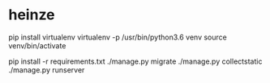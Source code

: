 # heinze

pip install virtualenv
virtualenv -p /usr/bin/python3.6 venv
source venv/bin/activate

pip install -r requirements.txt
./manage.py migrate
./manage.py collectstatic
./manage.py runserver